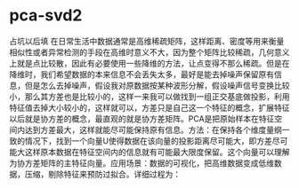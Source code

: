 # pca-svd2
占坑以后填
在日常生活中数据通常是高维稀疏矩阵，这样距离、密度等用来衡量相似性或者异常检测的手段在高维时意义不大，因为整个矩阵比较稀疏，几何意义上就是点比较散，因此有必要使用一些降维的方法，让点变得不那么稀疏。但是在降维时，我们希望数据的本来信息不会丢失太多，最好是能去掉噪声保留原有信息，但是怎么去掉噪声，假设我对原数据按某种波形分解，假设噪声信号变换比较小，那么其方差也是比较小的，这样一来我可以做找到一组正交基底做投影，利用特征值去掉大小较小的，这样就可以，方差只是自己这一个特征的概念，扩展特征以后就是协方差的概念，最直观的就是协方差矩阵。PCA是把原始样本在特征空间内达到方差最大，这样就能尽可能保持原有信息。方法：在保持各个维度量纲一致的情况下，找到一个向量U使得数据在该向量的投影距离尽可能大，即方差尽可能大这样原本数据在特征空间内的信息就有可能最大限度保留。这个向量可以理解为协方差矩阵的主特征向量。应用场景：数据的可视化，把高维数据变成低维数据，压缩，剔除特征来预防过拟合。详细过程为：

